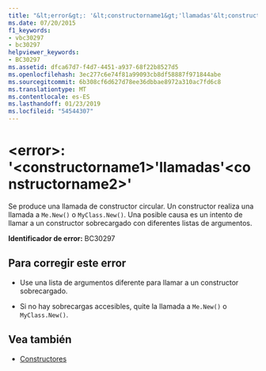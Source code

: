 ```yaml
---
title: "&lt;error&gt;: '&lt;constructorname1&gt;'llamadas'&lt;constructorname2&gt;'"
ms.date: 07/20/2015
f1_keywords:
- vbc30297
- bc30297
helpviewer_keywords:
- BC30297
ms.assetid: dfca67d7-f4d7-4451-a937-68f22b8527d5
ms.openlocfilehash: 3ec277c6e74f81a99093cb8df58887f971844abe
ms.sourcegitcommit: 6b308cf6d627d78ee36dbbae8972a310ac7fd6c8
ms.translationtype: MT
ms.contentlocale: es-ES
ms.lasthandoff: 01/23/2019
ms.locfileid: "54544307"
---
```

# <a name="lterrorgt-ltconstructorname1gt-calls-ltconstructorname2gt"></a>&lt;error&gt;: '&lt;constructorname1&gt;'llamadas'&lt;constructorname2&gt;'
Se produce una llamada de constructor circular. Un constructor realiza una llamada a `Me.New()` o `MyClass.New()`. Una posible causa es un intento de llamar a un constructor sobrecargado con diferentes listas de argumentos.  
  
 **Identificador de error:** BC30297  
  
## <a name="to-correct-this-error"></a>Para corregir este error  
  
-   Use una lista de argumentos diferente para llamar a un constructor sobrecargado.  
  
-   Si no hay sobrecargas accesibles, quite la llamada a `Me.New()` o `MyClass.New()`.  
  
## <a name="see-also"></a>Vea también
- [Constructores](~/docs/visual-basic/programming-guide/concepts/object-oriented-programming.md#constructors)
